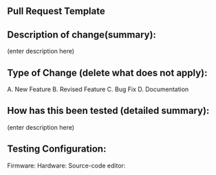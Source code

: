 ## Pull Request Template

## Description of change(summary):
(enter description here)

## Type of Change (delete what does not apply):
A. New Feature
B. Revised Feature
C. Bug Fix
D. Documentation



## How has this been tested (detailed summary):
(enter description here)


## Testing Configuration:
Firmware:
Hardware:
Source-code editor:
